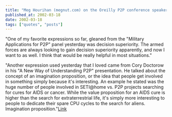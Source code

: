 ```yaml
---
title: "Meg Hourihan (megnut.com) on the Oreilly P2P conference speakers"
published_at: 2002-03-18
date: 2002-03-18
tags: ["quotes", "posts"]
---
```

"One of my favorite expressions so far, gleaned from the "Military Applications for P2P" panel yesterday was decision superiority. The armed forces are always looking to gain decision superiority apparently, and now I want to as well. I think that would be really helpful in most situations."  

"Another expression used yesterday that I loved came from Cory Doctorow in his "A New Way of Understanding P2P" presentation. He talked about the concept of an imagination proposition, or the idea that people get involved in something simply because it's interesting. An example he stated was the huge number of people involved in SETI@home vs. P2P projects searching for cures for AIDS or cancer. While the value proposition for an AIDS cure is higher than the search for extraterrestrial life, it's simply more interesting to people to dedicate their spare CPU cycles to the search for aliens. Imagination proposition."[Link]()